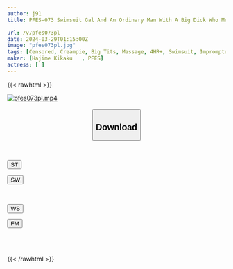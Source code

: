 ```yaml
---
author: j91
title: PFES-073 Swimsuit Gal And An Ordinary Man With A Big Dick Who Met At The Sea In Shonan Met For The First Time And Tried An "intercrural Oil Massage" In A Matching CAR! Will The Stranger Man And Woman Be So Pleasured That They Will Even Cum Inside Their Pants? ? 6

url: /v/pfes073pl
date: 2024-03-29T01:15:00Z
image: "pfes073pl.jpg"
tags: [Censored, Creampie, Big Tits, Massage, 4HR+, Swimsuit, Impromptu Sex	]
maker: [Hajime Kikaku   , PFES]
actress: [ ]
---
```



{{< rawhtml >}}

<div class="video" data-videoid="mY29k161dQFb9JK">
    <a href="javascript:;">
        <img src="/v/pfes073pl/pfes073pl.jpg" width="WIDTH" height="HEIGHT" alt="pfes073pl.mp4" loading="lazy">
    </a>
</div>

<script type="text/javascript" src="https://j91.asia/asset/on-demand-st.js"></script>

<br>
  <link rel="stylesheet" href="https://j91.asia/asset/bs5.css">
  
  <center>
  <button class="btn btn-primary" type="button" data-bs-toggle="collapse" data-bs-target=".multi-collapse" aria-expanded="false" aria-controls="multiCollapseExample1 multiCollapseExample2"><h2>Download</h2></button></center>
</p>
<div class="row">
  <div class="col">
    <div class="collapse multi-collapse" id="multiCollapseExample1">
      <div class="card card-body">
	      	      <br>
<div class="buttons">  
<p><a href="https://streamtape.to/v/mY29k161dQFb9JK" target="_blank"><button class="btn-hover color-3"><i class="fa fa-download"></i> ST</button></a></p>
<p><a href="https://asnwish.com/e4ccz5d5s9g3" target="_blank"><button class="btn-hover color-2"><i class="fa fa-download"></i> SW</button></a></p></div>
    </div>
  </div>
</div>
  <div class="col">
    <div class="collapse multi-collapse" id="multiCollapseExample2">
      <div class="card card-body">
	      <br>
<div class="buttons">
<p><a href="https://wolfstream.tv/izwkrgofj0xj"><button class="btn-hover color-9"><i class="fa fa-download"></i> WS</button></a></p>
<p><a href="https://filemoon.sx/d/2gy5ssetlrrv"><button class="btn-hover color-8"><i class="fa fa-download"></i> FM</button></a></p></div>
<br><br>
      </div>
    </div>
  </div>
</div>

{{< /rawhtml >}}